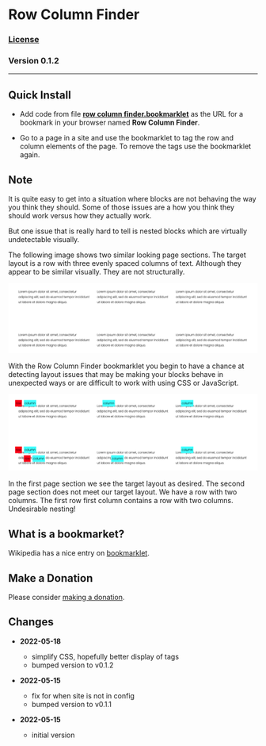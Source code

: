 # Row Column Finder

### [License][99]

### Version 0.1.2

---

## Quick Install

* Add code from file **[row column finder.bookmarklet][1]** as the URL for a
  bookmark in your browser named **Row Column Finder**.
  
* Go to a page in a site and use the bookmarklet to tag the row and column
  elements of the page. To remove the tags use the bookmarklet again.

## Note

It is quite easy to get into a situation where blocks are not behaving the way
you think they should. Some of those issues are a how you think they should work
versus how they actually work.

But one issue that is really hard to tell is nested blocks which are virtually
undetectable visually.

The following image shows two similar looking page sections. The target layout
is a row with three evenly spaced columns of text. Although they appear to be
similar visually. They are not structurally.

![sections appear similar](read%20me%20assets/sections%20appear%20similar.png)

With the Row Column Finder bookmarklet you begin to have a chance at detecting
layout issues that may be making your blocks behave in unexpected ways or are
difficult to work with using CSS or JavaScript.

![sections are dissimilar](read%20me%20assets/sections%20are%20dissimilar.png)

In the first page section we see the target layout as desired. The second page
section does not meet our target layout. We have a row with two columns. The
first row first column contains a row with two columns. Undesirable nesting!

## What is a bookmarket?

Wikipedia has a nice entry on [bookmarklet][2].

## Make a Donation

Please consider [making a donation][3].

## Changes

* **2022-05-18**

  * simplify CSS, hopefully better display of tags
  * bumped version to v0.1.2
  
* **2022-05-15**

  * fix for when site is not in config
  * bumped version to v0.1.1
  
* **2022-05-15**

  * initial version

[1]: row%20column%20finder.bookmarklet#L1
[2]: https://en.wikipedia.org/wiki/Bookmarklet
[3]: https://github.com/tomsWebConsulting/twcsl#make-a-donation
[99]: https://github.com/tomsWebConsulting/twcsl/blob/main/LICENSE.txt#L1
